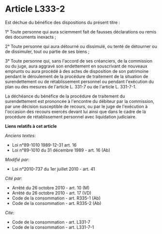 # Article L333-2

Est déchue du bénéfice des dispositions du présent titre : 

1° Toute personne qui aura sciemment fait de fausses déclarations ou remis des documents inexacts ; 

2° Toute personne qui aura détourné ou dissimulé, ou tenté de détourner ou de dissimuler, tout ou partie de ses biens ; 

3° Toute personne qui, sans l'accord de ses créanciers, de la commission ou du juge, aura aggravé son endettement en
souscrivant de nouveaux emprunts ou aura procédé à des actes de disposition de son patrimoine pendant le déroulement de la
procédure de traitement de la situation de surendettement ou de rétablissement personnel ou pendant l'exécution du plan ou
des mesures de l'article L. 331-7 ou de l'article L. 331-7-1. 

La déchéance du bénéfice de la procédure de traitement du surendettement est prononcée à l'encontre du débiteur par la
commission, par une décision susceptible de recours, ou par le juge de l'exécution à l'occasion des recours exercés devant
lui ainsi que dans le cadre de la procédure de rétablissement personnel avec liquidation judiciaire.

**Liens relatifs à cet article**

_Anciens textes_:

  - Loi n°89-1010 1989-12-31 art. 16
  - Loi n°89-1010 du 31 décembre 1989 - art. 16 (Ab)

_Modifié par_:

  - Loi n°2010-737 du 1er juillet 2010 - art. 41

_Cité par_:

  - Arrêté du 26 octobre 2010 - art. 10 (M)
  - Arrêté du 26 octobre 2010 - art. 17 (VD)
  - Code de la consommation - art. R335-1 (Ab)
  - Code de la consommation - art. R335-2 (Ab)

_Cite_:

  - Code de la consommation - art. L331-7
  - Code de la consommation - art. L331-7-1
